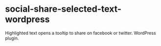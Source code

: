 social-share-selected-text-wordpress
====================================

Highlighted text opens a tooltip to share on facebook or twitter. WordPress plugin.
